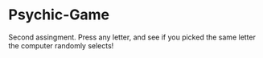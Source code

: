 # Psychic-Game
Second assingment.
Press any letter, and see if you picked the same letter the computer randomly selects!
